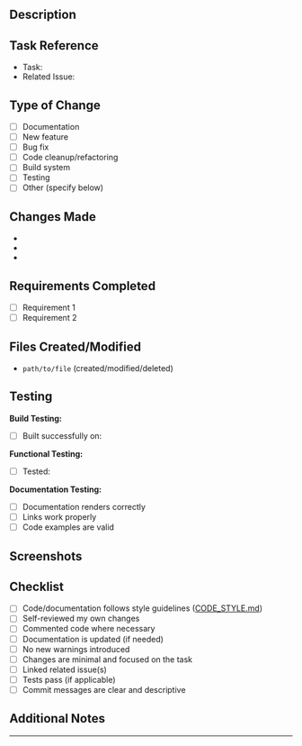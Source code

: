 ## Description
<!-- Brief description of what this PR does -->


## Task Reference
<!-- If this PR addresses a task from TASKS.md or an issue, link it here -->
- Task: <!-- e.g., TASK-DOC-001 -->
- Related Issue: <!-- e.g., Fixes #123 -->

## Type of Change
<!-- Mark the relevant option with an 'x' -->
- [ ] Documentation
- [ ] New feature
- [ ] Bug fix
- [ ] Code cleanup/refactoring
- [ ] Build system
- [ ] Testing
- [ ] Other (specify below)

## Changes Made
<!-- List specific changes made in this PR -->
- 
- 
- 

## Requirements Completed
<!-- If from TASKS.md, check off completed requirements -->
- [ ] Requirement 1
- [ ] Requirement 2

## Files Created/Modified
<!-- List the main files affected by this PR -->
- `path/to/file` (created/modified/deleted)

## Testing
<!-- Describe how you tested these changes -->

**Build Testing:**
- [ ] Built successfully on: <!-- e.g., Windows 10 / Ubuntu 22.04 / macOS 13 -->

**Functional Testing:**
- [ ] Tested: <!-- describe what you tested -->

**Documentation Testing:**
- [ ] Documentation renders correctly
- [ ] Links work properly
- [ ] Code examples are valid

## Screenshots
<!-- If applicable, add screenshots to show the impact of changes -->


## Checklist
<!-- Mark completed items with an 'x' -->
- [ ] Code/documentation follows style guidelines ([CODE_STYLE.md](docs/CODE_STYLE.md))
- [ ] Self-reviewed my own changes
- [ ] Commented code where necessary
- [ ] Documentation is updated (if needed)
- [ ] No new warnings introduced
- [ ] Changes are minimal and focused on the task
- [ ] Linked related issue(s)
- [ ] Tests pass (if applicable)
- [ ] Commit messages are clear and descriptive

## Additional Notes
<!-- Any other context, concerns, or information reviewers should know -->


---

<!-- 
Thank you for contributing to the THUG project!

For more information:
- [CONTRIBUTING.md](docs/CONTRIBUTING.md) - Contribution guidelines
- [CREATING_PRS_FROM_ROADMAP.md](docs/CREATING_PRS_FROM_ROADMAP.md) - PR creation guide
- [TASKS.md](TASKS.md) - Task list
-->
